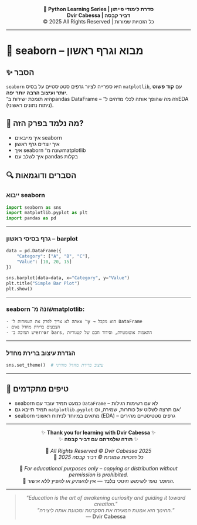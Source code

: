 <!-- DC_HEADER_START -->
<div align="center">

🐍 **Python Learning Series | סדרת לימודי פייתון**  
**Dvir Cabessa | דביר קבסה**  
© 2025 All Rights Reserved | כל הזכויות שמורות

</div>

---
<!-- DC_HEADER_END -->

# 📘 seaborn – מבוא וגרף ראשון

## ✨ הסבר

`seaborn` היא ספרייה לציור גרפים סטטיסטיים על בסיס `matplotlib`, עם **קוד פשוט יותר ועיצוב הרבה יותר יפה**.  
היא תומכת ישירות ב־pandas DataFrame – וזה מה שהופך אותה לכלי מדהים ל־EDA (ניתוח נתונים ראשוני).

## 🧠 מה נלמד בפרק הזה?
- איך מייבאים seaborn
- איך יוצרים גרף ראשון
- איך seaborn שונה מ־matplotlib
- איך לשלב עם pandas בקלות

## 🔍 הסברים ודוגמאות

### ייבוא seaborn
```python
import seaborn as sns
import matplotlib.pyplot as plt
import pandas as pd
```

---

### גרף בסיסי ראשון – barplot
```python
data = pd.DataFrame({
    "Category": ["A", "B", "C"],
    "Value": [10, 20, 15]
})

sns.barplot(data=data, x="Category", y="Value")
plt.title("Simple Bar Plot")
plt.show()
```

---

### seaborn שונה מ־matplotlib:

```text
- אתה לא צריך לפרק את העמודות ל־x ו־y → הוא מקבל DataFrame
- הצבעים ברירת מחדל נאים
- יש תמיכה ב־error bars, התאמות אוטומטיות, וסידור חכם של קטגוריות
```

---

### הגדרת עיצוב ברירת מחדל
```python
sns.set_theme()  # עיצוב ברירת מחדל מודרני
```

---

## 💬 טיפים מתקדמים

* seaborn כמעט תמיד עובד עם `DataFrame` – לא עם רשימות רגילות  
* תמיד תייבא גם `matplotlib.pyplot` אם תרצה לשלוט על כותרות, שמירה, וכו'  
* seaborn מתאים במיוחד לניתוח ראשוני (EDA) – גרפים סטטיסטיים מהירים

<!-- DC_FOOTER_START -->
---

<div align="center">

✨ **Thank you for learning with Dvir Cabessa** ✨  
✨ **תודה שלמדתם עם דביר קבסה** ✨  

📘 *All Rights Reserved © Dvir Cabessa 2025*  
📘 *כל הזכויות שמורות © דביר קבסה 2025*  

🔗 *For educational purposes only – copying or distribution without permission is prohibited.*  
🔗 *החומר נועד לשימוש חינוכי בלבד — אין להעתיק או להפיץ ללא אישור.*

---

> _"Education is the art of awakening curiosity and guiding it toward creation."_  
> _"החינוך הוא אמנות המעירה את הסקרנות ומכוונת אותה ליצירה."_  
> — **Dvir Cabessa**

</div>
<!-- DC_FOOTER_END -->

